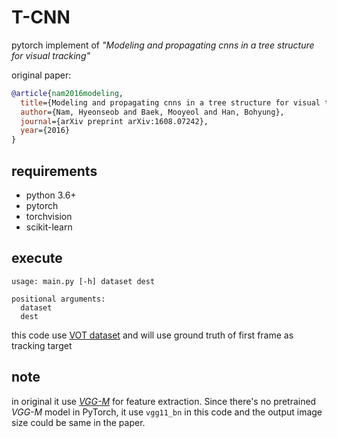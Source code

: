 # T-CNN

pytorch implement of *"Modeling and propagating cnns in a tree structure for visual tracking"*

original paper:

```bibtex
@article{nam2016modeling,
  title={Modeling and propagating cnns in a tree structure for visual tracking},
  author={Nam, Hyeonseob and Baek, Mooyeol and Han, Bohyung},
  journal={arXiv preprint arXiv:1608.07242},
  year={2016}
}
```

## requirements

* python 3.6+
* pytorch
* torchvision
* scikit-learn

## execute

```
usage: main.py [-h] dataset dest

positional arguments:
  dataset
  dest
```

this code use [VOT dataset] and will use ground truth of first frame as tracking target

[VOT dataset]: http://www.votchallenge.net/vot2016/dataset.html

## note

in original it use *[VGG-M]* for feature extraction. Since there's no pretrained *VGG-M* model in PyTorch, it use `vgg11_bn` in this code and the output image size could be same in the paper.

[VGG-M]: https://arxiv.org/abs/1405.3531
